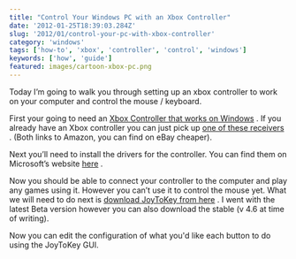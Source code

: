```yaml
---
title: "Control Your Windows PC with an Xbox Controller"
date: '2012-01-25T18:39:03.284Z'
slug: '2012/01/control-your-pc-with-xbox-controller'
category: 'windows'
tags: ['how-to', 'xbox', 'controller', 'control', 'windows']
keywords: ['how', 'guide']
featured: images/cartoon-xbox-pc.png
---
```


Today I’m going to walk you through setting up an xbox controller to work on your computer and control the mouse / keyboard.

First your going to need an [Xbox Controller that works on Windows](http://www.amazon.com/Microsoft-Xbox-Wireless-Controller-Windows/dp/B004QRKWKQ/ref=sr_1_1?ie=UTF8&qid=1327515212&sr=8-1) . If you already have an Xbox controller you can just pick up [one of these receivers](http://www.amazon.com/Xbox-360-Wireless-Gaming-Receiver-Black/dp/B0032A0RBC/ref=sr_1_9?ie=UTF8&qid=1327515231&sr=8-9) . (Both links to Amazon, you can  find on  eBay cheaper).

Next you’ll need to install the drivers for the controller. You can find them on Microsoft’s website [here](http://www.microsoft.com/hardware/en-us/d/xbox-360-wireless-controller-for-windows) .

Now you should be able to connect your controller to the computer and play any games using it. However you can’t use it to control the mouse yet. What we will need to do next is [download JoyToKey from here](https://joytokey.net/) . I went with the latest Beta version however you can also download the stable (v 4.6 at time of writing).

Now you can edit the configuration of what you'd like each button to do using the JoyToKey GUI.